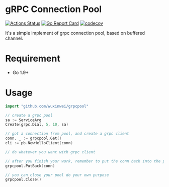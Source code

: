 # gRPC Connection Pool
[![Actions Status](https://github.com/wuxinwei/grpcpool/workflows/build/badge.svg)](https://github.com/wuxinwei/grppool/actions)
[![Go Report Card](https://goreportcard.com/badge/github.com/wuxinwei/grpcpool)](https://goreportcard.com/report/github.com/wuxinwei/grpcpool)
[![codecov](https://codecov.io/gh/wuxinwei/grpcpool/branch/master/graph/badge.svg)](https://codecov.io/gh/wuxinwei/grpcpool)

It's a simple implement of grpc connection pool, based on buffered channel.

# Requirement
- Go 1.9+

# Usage

```go
import "github.com/wuxinwei/grpcpool"

// create a grpc pool
sa := ServiceArg
Create(grpc.Dial, 5, 10, sa)

// got a connection from pool, and create a grpc client
conn, _ := grpcpool.Get()
cli := pb.NewHelloClient(conn)

// do whatever you want with grpc client

// after you finish your work, remember to put the conn back into the pool
grpcpool.PutBack(conn)

// you can close your pool do your own purpose
grpcpool.Close()
```
